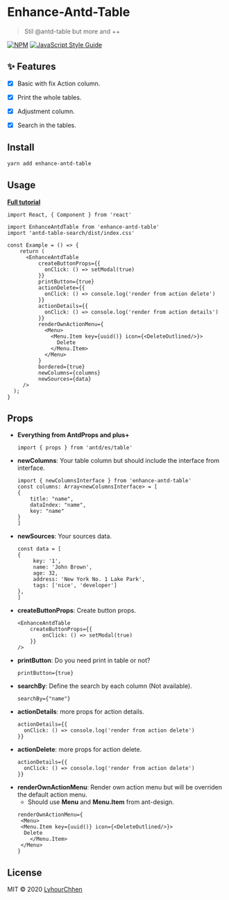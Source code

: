 # Enhance-Antd-Table

> Stil @antd-table but more and ++

[![NPM](https://img.shields.io/npm/v/enhance-antd-table.svg)](https://www.npmjs.com/package/enhance-antd-table) [![JavaScript Style Guide](https://img.shields.io/badge/code_style-standard-brightgreen.svg)](https://standardjs.com)

## ✨ Features

-   [x] Basic with fix Action column.
-   [x] Print the whole tables.
-   [x] Adjustment column.
-   [x] Search in the tables.


## Install

```bash
yarn add enhance-antd-table
```

## Usage

**[Full tutorial](https://github.com/LyhourChhen/enhance-antd-table/blob/master/example/src/App.tsx)**

```tsx
import React, { Component } from 'react'

import EnhanceAntdTable from 'enhance-antd-table'
import 'antd-table-search/dist/index.css'

const Example = () => {
    return (
      <EnhanceAntdTable
          createButtonProps={{
            onClick: () => setModal(true)
          }}
          printButton={true}
          actionDelete={{
            onClick: () => console.log('render from action delete')
          }}
          actionDetails={{
            onClick: () => console.log('render from action details')
          }}
          renderOwnActionMenu={
            <Menu>
              <Menu.Item key={uuid()} icon={<DeleteOutlined/>}>
                Delete
              </Menu.Item>
            </Menu>
          }
          bordered={true}
          newColumns={columns}
          newSources={data}
     />
  );
}
```
## Props
 - **Everything from AntdProps and plus+**
	 ```tsx
	 import { props } from 'antd/es/table'
	 ```
 - **newColumns**: Your table column but should include the interface from interface.
	 ```tsx
	 import { newColumnsInterface } from 'enhance-antd-table'
	 const columns: Array<newColumnsInterface> = [
	 {
		 title: "name",
		 dataIndex: "name",
		 key: "name"
	 }
	 ]
	 ```
 - **newSources**: Your sources data.
	 ```tsx
	 const data = [
	 {
		  key: '1',
		  name: 'John Brown',
		  age: 32,
		  address: 'New York No. 1 Lake Park',
		  tags: ['nice', 'developer']
	},
	 ]
	 ```
 - **createButtonProps**: Create button props.
	  ```tsx
	  <EnhanceAntdTable
		  createButtonProps={{
			  onClick: () => setModal(true)
		  }}
	  />
	  ```
 - **printButton**: Do you need print in table or not?
	 ```tsx
	 printButton={true}
	 ```
 - **searchBy**: Define the search by each column (Not available).
	  ```tsx
	  searchBy={"name"}
	  ```
 - **actionDetails**: more props for action details.
	```tsx
	actionDetails={{
	  onClick: () => console.log('render from action delete')
	}}
	```
 - **actionDelete**: more props for action delete.
	```tsx
	actionDetails={{
	  onClick: () => console.log('render from action delete')
	}}
	```
 - **renderOwnActionMenu**: Render own action menu but will be overriden the default action menu.
	 - Should use **Menu** and **Menu.Item** from ant-design.
	```tsx
	renderOwnActionMenu={
	 <Menu>
	 <Menu.Item key={uuid()} icon={<DeleteOutlined/>}>
	  Delete
	    </Menu.Item>
	 </Menu>
	}
	```


## License

MIT © 2020 [LyhourChhen](https://github.com/LyhourChhen)
